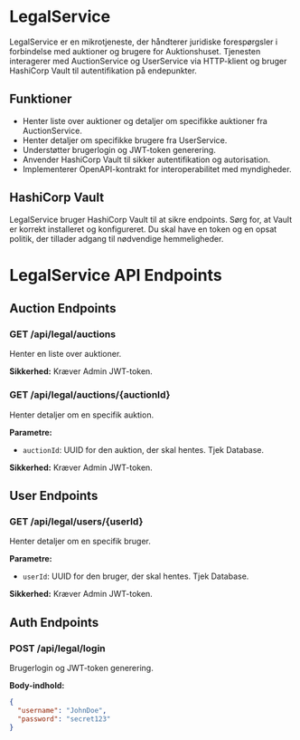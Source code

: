 # LegalService

LegalService er en mikrotjeneste, der håndterer juridiske forespørgsler i forbindelse med auktioner og brugere for Auktionshuset. Tjenesten interagerer med AuctionService og UserService via HTTP-klient og bruger HashiCorp Vault til autentifikation på endepunkter.

## Funktioner

- Henter liste over auktioner og detaljer om specifikke auktioner fra AuctionService.
- Henter detaljer om specifikke brugere fra UserService.
- Understøtter brugerlogin og JWT-token generering.
- Anvender HashiCorp Vault til sikker autentifikation og autorisation.
- Implementerer OpenAPI-kontrakt for interoperabilitet med myndigheder.

## HashiCorp Vault
LegalService bruger HashiCorp Vault til at sikre endpoints. Sørg for, at Vault er korrekt installeret og konfigureret. Du skal have en token og en opsat politik, der tillader adgang til nødvendige hemmeligheder.

# LegalService API Endpoints

## Auction Endpoints

### GET /api/legal/auctions

Henter en liste over auktioner.

**Sikkerhed:** Kræver Admin JWT-token.

### GET /api/legal/auctions/{auctionId}

Henter detaljer om en specifik auktion.

**Parametre:**
- `auctionId`: UUID for den auktion, der skal hentes. Tjek Database.

**Sikkerhed:** Kræver Admin JWT-token.

## User Endpoints

### GET /api/legal/users/{userId}

Henter detaljer om en specifik bruger.

**Parametre:**
- `userId`: UUID for den bruger, der skal hentes. Tjek Database.

**Sikkerhed:** Kræver Admin JWT-token.

## Auth Endpoints

### POST /api/legal/login

Brugerlogin og JWT-token generering.

**Body-indhold:**
```json
{
  "username": "JohnDoe",
  "password": "secret123"
}
